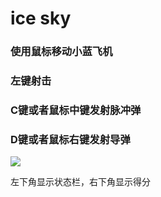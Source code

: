 # ice sky


### 使用鼠标移动小蓝飞机
### 左键射击
### C键或者鼠标中键发射脉冲弹
### D键或者鼠标右键发射导弹

![](https://user-images.githubusercontent.com/31509619/86982566-265f1780-c1bc-11ea-9110-d5fd4e2fac53.png)

左下角显示状态栏，右下角显示得分

